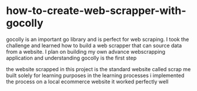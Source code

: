 # how-to-create-web-scrapper-with-gocolly

gocolly is an important go library and is perfect for
web scraping. I took the challenge and learned how to build
a web scrapper that can source data from a website.
I plan on building my own advance webscrapping application 
and understanding gocolly is the first step

the website scrapped in this project is the standard 
website called scrap me built solely for learning purposes
in the learning processes i implemented the process
on a local ecommerce website it worked perfectly well
